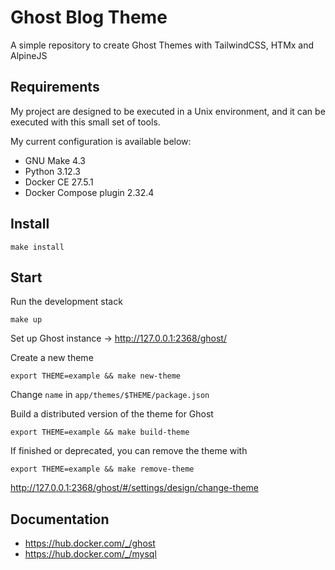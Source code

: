 # Ghost Blog Theme

A simple repository to create Ghost Themes with TailwindCSS, HTMx and AlpineJS 

## Requirements

My project are designed to be executed in a Unix environment, and it can be executed with this small set of tools.

My current configuration is available below: 

- GNU Make 4.3 
- Python 3.12.3
- Docker CE 27.5.1
- Docker Compose plugin 2.32.4

## Install

```shell
make install
```

## Start

Run the development stack

```shell
make up
```

Set up Ghost instance -> http://127.0.0.1:2368/ghost/

Create a new theme

```shell
export THEME=example && make new-theme
```

Change `name` in  `app/themes/$THEME/package.json`

Build a distributed version of the theme for Ghost 

```shell
export THEME=example && make build-theme
```

If finished or deprecated, you can remove the theme with

```shell
export THEME=example && make remove-theme
```

http://127.0.0.1:2368/ghost/#/settings/design/change-theme


## Documentation

- https://hub.docker.com/_/ghost
- https://hub.docker.com/_/mysql
